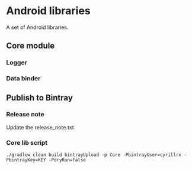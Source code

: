 # Android libraries
A set of Android libraries.

## Core module
### Logger
### Data binder

## Publish to Bintray

### Release note
Update the release_note.txt

### Core lib script
```
./gradlew clean build bintrayUpload -p Core -PbintrayUser=cyrillrx -PbintrayKey=KEY -PdryRun=false

```